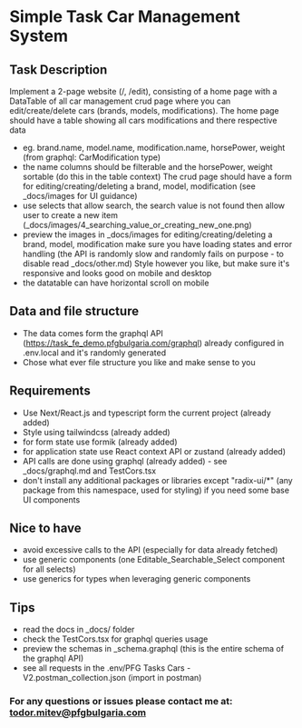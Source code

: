 # Simple Task Car Management System

## Task Description
Implement a 2-page website (/, /edit), consisting of a home page with a DataTable of all car management crud page
where you can edit/create/delete cars (brands, models, modifications).
The home page should have a table showing all cars modifications and there respective data 
 - eg. brand.name, model.name, modification.name, horsePower, weight (from graphql: CarModification type)
 - the name columns should be filterable and the horsePower, weight sortable (do this in the table context)
The crud page should have a form for editing/creating/deleting a brand, model, modification (see _docs/images for UI guidance)
 - use selects that allow search, the search value is not found then allow user to create a new item (_docs/images/4_searching_value_or_creating_new_one.png)
 - preview the images in _docs/images for editing/creating/deleting a brand, model, modification
make sure you have loading states and error handling (the API is randomly slow and randomly fails on purpose - to disable read _docs/other.md)
Style however you like, but make sure it's responsive and looks good on mobile and desktop 
 - the datatable can have horizontal scroll on mobile

## Data and file structure
 - The data comes form the graphql API (https://task_fe_demo.pfgbulgaria.com/graphql) already configured in .env.local and it's randomly generated
 - Chose what ever file structure you like and make sense to you

## Requirements
 - Use Next/React.js and typescript form the current project (already added)
 - Style using tailwindcss (already added)
 - for form state use formik (already added)
 - for application state use React context API or zustand (already added)
 - API calls are done using graphql (already added) - see _docs/graphql.md and TestCors.tsx
 - don't install any additional packages or libraries except "radix-ui/*" (any package from this namespace, used for styling) if you need some base UI components

## Nice to have
 - avoid excessive calls to the API (especially for data already fetched)
 - use generic components (one Editable_Searchable_Select component for all selects)
 - use generics for types when leveraging generic components


## Tips
 - read the docs in _docs/ folder
 - check the TestCors.tsx for graphql queries usage 
 - preview the schemas in _schema.graphql (this is the entire schema of the graphql API)
 - see all requests in the .env/PFG Tasks Cars - V2.postman_collection.json (import in postman)

### For any questions or issues please contact me at: todor.mitev@pfgbulgaria.com

